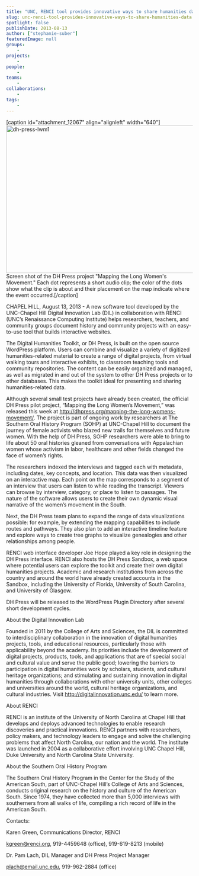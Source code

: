 ```yaml
---
title: "UNC, RENCI tool provides innovative ways to share humanities data"
slug: unc-renci-tool-provides-innovative-ways-to-share-humanities-data
spotlight: false
publishDate: 2013-08-13
author: ["stephanie-suber"]
featuredImage: null
groups:
    - 
projects:
    - 
people:
    - 
teams: 
    - 
collaborations:
    - 
tags:
    - 
---
```

[caption id="attachment_12067" align="alignleft" width="640"]<a href="https://www.renci.org/wp-content/uploads/2013/08/dh-press-lwm1.jpg"><img class="size-large wp-image-12067" alt="dh-press-lwm1" src="https://www.renci.org/wp-content/uploads/2013/08/dh-press-lwm1.jpg" width="640" height="399" /></a> Screen shot of the DH Press project "Mapping the Long Women's Movement." Each dot represents a short audio clip; the color of the dots show what the clip is about and their placement on the map indicate where the event occurred.[/caption]

CHAPEL HILL, August 13, 2013 - A new software tool developed by the UNC-Chapel Hill Digital Innovation Lab (DIL) in collaboration with RENCI (UNC’s Renaissance Computing Institute) helps researchers, teachers, and community groups document history and community projects with an easy-to-use tool that builds interactive websites.

The Digital Humanities Toolkit, or DH Press, is built on the open source WordPress platform. Users can combine and visualize a variety of digitized humanities-related material to create a range of digital projects, from virtual walking tours and interactive exhibits, to classroom teaching tools and community repositories. The content can be easily organized and managed, as well as migrated in and out of the system to other DH Press projects or to other databases. This makes the toolkit ideal for presenting and sharing humanities-related data.

<!--more-->

Although several small test projects have already been created, the official DH Press pilot project, “Mapping the Long Women’s Movement,” was released this week at <a href="http://dhpress.org/mapping-the-long-womens-movement/" target="_blank">http://dhpress.org/mapping-the-long-womens-movement/</a>. The project is part of ongoing work by researchers at The Southern Oral History Program (SOHP) at UNC-Chapel Hill to document the journey of female activists who blazed new trails for themselves and future women. With the help of DH Press, SOHP researchers were able to bring to life about 50 oral histories gleaned from conversations with Appalachian women whose activism in labor, healthcare and other fields changed the face of women’s rights.

The researchers indexed the interviews and tagged each with metadata, including dates, key concepts, and location. This data was then visualized on an interactive map. Each point on the map corresponds to a segment of an interview that users can listen to while reading the transcript. Viewers can browse by interview, category, or place to listen to passages. The nature of the software allows users to create their own dynamic visual narrative of the women’s movement in the South.

Next, the DH Press team plans to expand the range of data visualizations possible: for example, by extending the mapping capabilities to include routes and pathways. They also plan to add an interactive timeline feature and explore ways to create tree graphs to visualize genealogies and other relationships among people.

RENCI web interface developer Joe Hope played a key role in designing the DH Press interface. RENCI also hosts the DH Press Sandbox, a web space where potential users can explore the toolkit and create their own digital humanities projects. Academic and research institutions from across the country and around the world have already created accounts in the Sandbox, including the University of Florida, University of South Carolina, and University of Glasgow.

DH Press will be released to the WordPress Plugin Directory after several short development cycles.

<span class="head2">About the Digital Innovation Lab</span>

Founded in 2011 by the College of Arts and Sciences, the DIL is committed to interdisciplinary collaboration in the innovation of digital humanities projects, tools, and educational resources, particularly those with applicability beyond the academy. Its priorities include the development of digital projects, products, tools, and applications that are of special social and cultural value and serve the public good; lowering the barriers to participation in digital humanities work by scholars, students, and cultural heritage organizations; and stimulating and sustaining innovation in digital humanities through collaborations with other university units, other colleges and universities around the world, cultural heritage organizations, and cultural industries. Visit <a href="http://digitalinnovation.unc.edu/" target="_blank">http://digitalinnovation.unc.edu/</a> to learn more.

<span class="head2">About RENCI</span>

RENCI is an institute of the University of North Carolina at Chapel Hill that develops and deploys advanced technologies to enable research discoveries and practical innovations. RENCI partners with researchers, policy makers, and technology leaders to engage and solve the challenging problems that affect North Carolina, our nation and the world. The institute was launched in 2004 as a collaborative effort involving UNC Chapel Hill, Duke University and North Carolina State University.

<span class="head2">About the Southern Oral History Program</span>

The Southern Oral History Program in the Center for the Study of the American South, part of UNC-Chapel Hill’s College of Arts and Sciences, conducts original research on the history and culture of the American South. Since 1974, they have collected more than 5,000 interviews with southerners from all walks of life, compiling a rich record of life in the American South.

<span class="head2">Contacts:</span>

Karen Green, Communications Director, RENCI

kgreen@renci.org, 919-4459648 (office), 919-619-8213 (mobile)

Dr. Pam Lach, DIL Manager and DH Press Project Manager

plach@email.unc.edu, 919-962-2884 (office)
